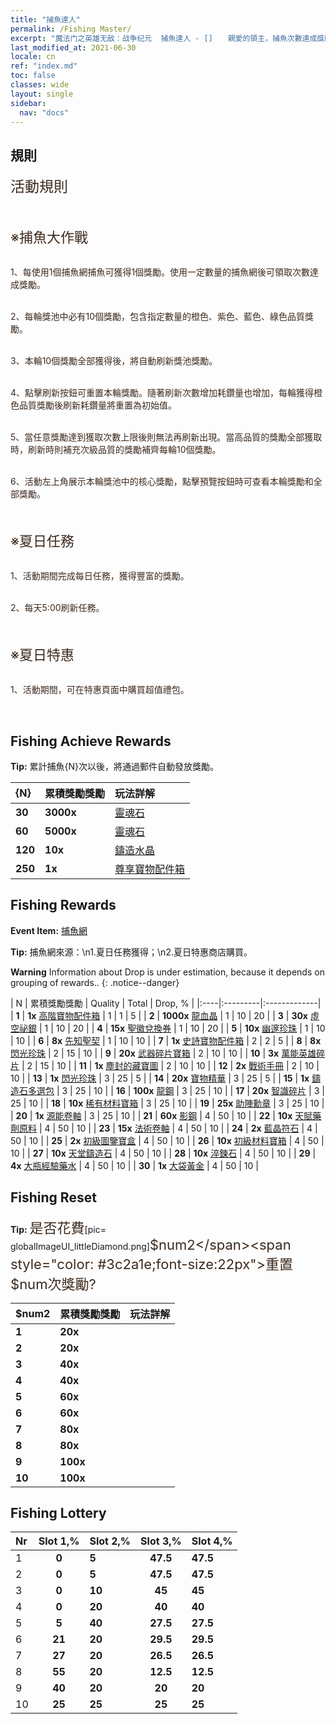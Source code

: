 ```yaml
---
title: "捕魚達人"
permalink: /Fishing Master/
excerpt: "魔法门之英雄无敌：战争纪元  捕魚達人 - []　　親愛的領主，捕魚次數達成獎勵已送到，請記得查收哦~[]"
last_modified_at: 2021-06-30
locale: cn
ref: "index.md"
toc: false
classes: wide
layout: single
sidebar:
  nav: "docs"
---
```




## 規則

  <span style="color: #3c2a1e;font-size:23px">活動規則</span><br/>

<br/>  <span style="color: #3c2a1e;font-size:23px"></span><br/><span style="color: #3c2a1e;font-size:22px">※捕魚大作戰</span><br/>

<br/>  <span style="color: #3c2a1e">1、每使用1個捕魚網捕魚可獲得1個獎勵。使用一定數量的捕魚網後可領取次數達成獎勵。</span><br/>

<br/>  <span style="color: #3c2a1e">2、每輪獎池中必有10個獎勵，包含指定數量的橙色、紫色、藍色、綠色品質獎勵。</span><br/>

<br/>  <span style="color: #3c2a1e">3、本輪10個獎勵全部獲得後，將自動刷新獎池獎勵。</span><br/>

<br/>  <span style="color: #3c2a1e">4、點擊刷新按鈕可重置本輪獎勵。隨著刷新次數增加耗鑽量也增加，每輪獲得橙色品質獎勵後刷新耗鑽量將重置為初始值。</span><br/>

<br/>  <span style="color: #3c2a1e">5、當任意獎勵達到獲取次數上限後則無法再刷新出現。當高品質的獎勵全部獲取時，刷新時則補充次級品質的獎勵補齊每輪10個獎勵。</span><br/>

<br/>  <span style="color: #3c2a1e">6、活動左上角展示本輪獎池中的核心獎勵，點擊預覽按鈕時可查看本輪獎勵和全部獎勵。</span><br/>

<br/>  <span style="color: #3c2a1e;font-size:23px"> </span><br/><span style="color: #3c2a1e;font-size:22px">※夏日任務</span><br/>

<br/>  <span style="color: #3c2a1e">1、活動期間完成每日任務，獲得豐富的獎勵。</span><br/>

<br/>  <span style="color: #3c2a1e">2、每天5:00刷新任務。</span><br/>

<br/>  <span style="color: #3c2a1e;font-size:23px"> </span><br/><span style="color: #3c2a1e;font-size:22px">※夏日特惠</span><br/>

<br/>  <span style="color: #3c2a1e">1、活動期間，可在特惠頁面中購買超值禮包。</span><br/>

<br/>

## Fishing Achieve Rewards

  **Tip:** 累計捕魚{N}次以後，將通過郵件自動發放獎勵。

  |  {N}  |  累積獎勵獎勵  | 玩法詳解  |
  |:----|:---------|:-------------|
  | **30** |  **3000x** | [靈魂石](/cn/Items/con_923/) | 靈魂石，可在聖徽商店購買道具，可通過分解聖徽獲得  |
  | **60** |  **5000x** | [靈魂石](/cn/Items/con_923/) | 靈魂石，可在聖徽商店購買道具，可通過分解聖徽獲得  |
  | **120** |  **10x** | [鑄造水晶](/cn/Items/art_189/) | 遠古天堂鑄造廠鍛造技藝的結晶，高階組合寶物進階必備的材料  |
  | **250** |  **1x** | [尊享寶物配件箱](/cn/Items/con_1874/) | 使用後可從龍王配件寶箱*1、寒冰配件寶箱*1、天堂配件寶箱*1、伊甸配件寶箱*1、末日配件寶箱*1中任選1個獲得  |


## Fishing Rewards

  **Event Item:** [捕魚網](/cn/Items/con_2148/)

  **Tip:** 捕魚網來源：\n1.夏日任務獲得；\n2.夏日特惠商店購買。

**Warning** Information about Drop is under estimation, because it depends on grouping of rewards..
{: .notice--danger}

  |  N  |  累積獎勵獎勵  | Quality  |  Total  | Drop, % |
  |:----|:---------|:-------------|
  | **1** |  **1x** [高階寶物配件箱](/cn/Items/con_1507/) | 1 | 1 | 5 |
  | **2** |  **1000x** [龍血晶](/cn/Items/con_879/) | 1 | 10 | 20 |
  | **3** |  **30x** [虛空祕銀](/cn/Items/con_817/) | 1 | 10 | 20 |
  | **4** |  **15x** [聖徽兌換券](/cn/Items/con_513/) | 1 | 10 | 20 |
  | **5** |  **10x** [幽邃珍珠](/cn/Items/con_2135/) | 1 | 10 | 10 |
  | **6** |  **8x** [先知聖契](/cn/Items/con_816/) | 1 | 10 | 10 |
  | **7** |  **1x** [史詩寶物配件箱](/cn/Items/con_1926/) | 2 | 2 | 5 |
  | **8** |  **8x** [閃光珍珠](/cn/Items/con_527/) | 2 | 15 | 10 |
  | **9** |  **20x** [武器碎片寶箱](/cn/Items/con_1367/) | 2 | 10 | 10 |
  | **10** |  **3x** [萬能英雄碎片](/cn/Items/her_358/) | 2 | 15 | 10 |
  | **11** |  **1x** [塵封的藏寶圖](/cn/Items/con_1156/) | 2 | 10 | 10 |
  | **12** |  **2x** [戰術手冊](/cn/Items/unk_2115/) | 2 | 10 | 10 |
  | **13** |  **1x** [閃光珍珠](/cn/Items/con_527/) | 3 | 25 | 5 |
  | **14** |  **20x** [寶物精華](/cn/Items/con_905/) | 3 | 25 | 5 |
  | **15** |  **1x** [鑄造石多選包](/cn/Items/con_1480/) | 3 | 25 | 10 |
  | **16** |  **100x** [龍鋼](/cn/Items/con_880/) | 3 | 25 | 10 |
  | **17** |  **20x** [智識碎片](/cn/Items/con_911/) | 3 | 25 | 10 |
  | **18** |  **10x** [稀有材料寶箱](/cn/Items/con_757/) | 3 | 25 | 10 |
  | **19** |  **25x** [助陣勳章](/cn/Items/unk_2116/) | 3 | 25 | 10 |
  | **20** |  **1x** [源能卷軸](/cn/Items/con_830/) | 3 | 25 | 10 |
  | **21** |  **60x** [影鋼](/cn/Items/con_881/) | 4 | 50 | 10 |
  | **22** |  **10x** [天賦藥劑原料](/cn/Items/con_1120/) | 4 | 50 | 10 |
  | **23** |  **15x** [法術卷軸](/cn/Items/con_694/) | 4 | 50 | 10 |
  | **24** |  **2x** [藍晶符石](/cn/Items/con_716/) | 4 | 50 | 10 |
  | **25** |  **2x** [初級圖鑒寶盒](/cn/Items/con_774/) | 4 | 50 | 10 |
  | **26** |  **10x** [初級材料寶箱](/cn/Items/con_756/) | 4 | 50 | 10 |
  | **27** |  **10x** [天堂鑄造石](/cn/Items/art_188/) | 4 | 50 | 10 |
  | **28** |  **10x** [淬鍊石](/cn/Items/con_814/) | 4 | 50 | 10 |
  | **29** |  **4x** [大瓶經驗藥水](/cn/Items/con_702/) | 4 | 50 | 10 |
  | **30** |  **1x** [大袋黃金](/cn/Items/con_714/) | 4 | 50 | 10 |


## Fishing Reset

  **Tip:** <span style="color: #3c2a1e;font-size:22px">是否花費</span>[pic= globalImageUI_littleDiamond.png]</span><span style="color: #3c2a1e;font-size:22px">$num2</span><span style="color: #3c2a1e;font-size:22px">重置$num次獎勵?</span>

  | $num2  |  累積獎勵獎勵  | 玩法詳解  |
  |:----|:---------|:-------------|
  | **1** |  **20x** | <i class="fas fa-gem"/> |  |
  | **2** |  **20x** | <i class="fas fa-gem"/> |  |
  | **3** |  **40x** | <i class="fas fa-gem"/> |  |
  | **4** |  **40x** | <i class="fas fa-gem"/> |  |
  | **5** |  **60x** | <i class="fas fa-gem"/> |  |
  | **6** |  **60x** | <i class="fas fa-gem"/> |  |
  | **7** |  **80x** | <i class="fas fa-gem"/> |  |
  | **8** |  **80x** | <i class="fas fa-gem"/> |  |
  | **9** |  **100x** | <i class="fas fa-gem"/> |  |
  | **10** |  **100x** | <i class="fas fa-gem"/> |  |


## Fishing Lottery

  |  Nr  | Slot 1,% | Slot 2,% | Slot 3,% | Slot 4,% |
  |:-----|:------:|:-------|:------:|:-------|
  | 1 | **0** | **5** | **47.5** | **47.5** |
  | 2 | **0** | **5** | **47.5** | **47.5** |
  | 3 | **0** | **10** | **45** | **45** |
  | 4 | **0** | **20** | **40** | **40** |
  | 5 | **5** | **40** | **27.5** | **27.5** |
  | 6 | **21** | **20** | **29.5** | **29.5** |
  | 7 | **27** | **20** | **26.5** | **26.5** |
  | 8 | **55** | **20** | **12.5** | **12.5** |
  | 9 | **40** | **20** | **20** | **20** |
  | 10 | **25** | **25** | **25** | **25** |
